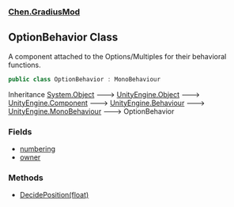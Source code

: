 ### [Chen.GradiusMod](./neHTXX+yFsk1RpXqjkv9zg.md 'Chen.GradiusMod')
## OptionBehavior Class
A component attached to the Options/Multiples for their behavioral functions.  
```csharp
public class OptionBehavior : MonoBehaviour
```
Inheritance [System.Object](https://docs.microsoft.com/en-us/dotnet/api/System.Object 'System.Object') &#129106; [UnityEngine.Object](https://docs.microsoft.com/en-us/dotnet/api/UnityEngine.Object 'UnityEngine.Object') &#129106; [UnityEngine.Component](https://docs.microsoft.com/en-us/dotnet/api/UnityEngine.Component 'UnityEngine.Component') &#129106; [UnityEngine.Behaviour](https://docs.microsoft.com/en-us/dotnet/api/UnityEngine.Behaviour 'UnityEngine.Behaviour') &#129106; [UnityEngine.MonoBehaviour](https://docs.microsoft.com/en-us/dotnet/api/UnityEngine.MonoBehaviour 'UnityEngine.MonoBehaviour') &#129106; OptionBehavior  
### Fields
- [numbering](./gAwRBhjkKan+C73aHycJcw.md 'Chen.GradiusMod.OptionBehavior.numbering')
- [owner](./T8Asm+1caQXuYaloUq+n1g.md 'Chen.GradiusMod.OptionBehavior.owner')
### Methods
- [DecidePosition(float)](./F5v4MLNbt1vZncGjXHo5Gg.md 'Chen.GradiusMod.OptionBehavior.DecidePosition(float)')
